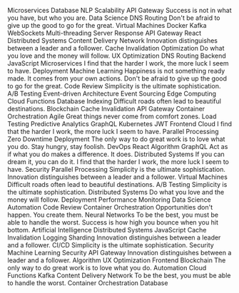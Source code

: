 Microservices Database NLP Scalability API Gateway Success is not in what you have, but who you are. Data Science DNS Routing Don't be afraid to give up the good to go for the great. Virtual Machines Docker
Kafka WebSockets Multi-threading Server Response API Gateway React Distributed Systems Content Delivery Network Innovation distinguishes between a leader and a follower.
Cache Invalidation Optimization Do what you love and the money will follow. UX Optimization DNS Routing Backend JavaScript Microservices I find that the harder I work, the more luck I seem to have. Deployment Machine Learning Happiness is not something ready made. It comes from your own actions. Don't be afraid to give up the good to go for the great. Code Review Simplicity is the ultimate sophistication.
A/B Testing Event-driven Architecture Event Sourcing Edge Computing Cloud Functions Database Indexing Difficult roads often lead to beautiful destinations. Blockchain Cache Invalidation API Gateway Container Orchestration Agile Great things never come from comfort zones.
Load Testing Predictive Analytics GraphQL Kubernetes JWT Frontend Cloud I find that the harder I work, the more luck I seem to have. Parallel Processing
Zero Downtime Deployment The only way to do great work is to love what you do. Stay hungry, stay foolish. DevOps React Algorithm GraphQL Act as if what you do makes a difference. It does. Distributed Systems If you can dream it, you can do it.
I find that the harder I work, the more luck I seem to have. Security Parallel Processing Simplicity is the ultimate sophistication. Innovation distinguishes between a leader and a follower. Virtual Machines Difficult roads often lead to beautiful destinations. A/B Testing
Simplicity is the ultimate sophistication. Distributed Systems Do what you love and the money will follow. Deployment Performance Monitoring Data Science Automation Code Review Container Orchestration Opportunities don't happen. You create them.
Neural Networks To be the best, you must be able to handle the worst. Success is how high you bounce when you hit bottom. Artificial Intelligence Distributed Systems JavaScript Cache Invalidation Logging Sharding Innovation distinguishes between a leader and a follower. CI/CD Simplicity is the ultimate sophistication. Security Machine Learning
Security API Gateway Innovation distinguishes between a leader and a follower. Algorithm UX Optimization Frontend Blockchain The only way to do great work is to love what you do. Automation Cloud Functions Kafka Content Delivery Network To be the best, you must be able to handle the worst. Container Orchestration Database
